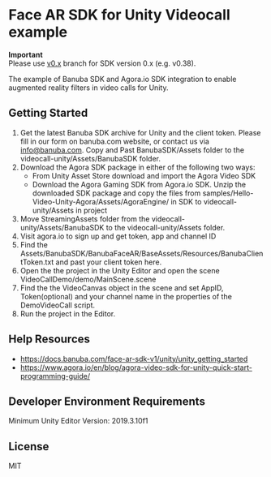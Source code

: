 # Face AR SDK for Unity Videocall example  
  
**Important**  
Please use [v0.x](../../tree/v0.x) branch for SDK version 0.x (e.g. v0.38).  
  
The example of Banuba SDK and Agora.io SDK integration to enable augmented reality filters in video calls for Unity.  
  
## Getting Started

1) Get the latest Banuba SDK archive for Unity and the client token. Please fill in our form on banuba.com website, or contact us via info@banuba.com. Copy and Past BanubaSDK/Assets folder to the videocall-unity/Assets/BanubaSDK folder.
2) Download the Agora SDK package in either of the following two ways:
    - From Unity Asset Store download and import the Agora Video SDK
    - Download the Agora Gaming SDK from Agora.io SDK. Unzip the downloaded SDK package and copy the files from samples/Hello-Video-Unity-Agora/Assets/AgoraEngine/ in SDK to videocall-unity/Assets in project
3) Move StreamingAssets folder from the videocall-unity/Assets/BanubaSDK to the videocall-unity/Assets folder.
4) Visit agora.io to sign up and get token, app and channel ID
5) Find the Assets/BanubaSDK/BanubaFaceAR/BaseAssets/Resources/BanubaClientToken.txt and past your client token here.
6) Open the the project in the Unity Editor and open the scene VideoCallDemo/demo/MainScene.scene
7) Find the the VideoCanvas object in the scene and set AppID, Token(optional) and your channel name in the properties of the DemoVideoCall script.
8) Run the project in the Editor.

## Help Resources

 - https://docs.banuba.com/face-ar-sdk-v1/unity/unity_getting_started
 - https://www.agora.io/en/blog/agora-video-sdk-for-unity-quick-start-programming-guide/

## Developer Environment Requirements

Minimum Unity Editor Version: 2019.3.10f1

## License

MIT

